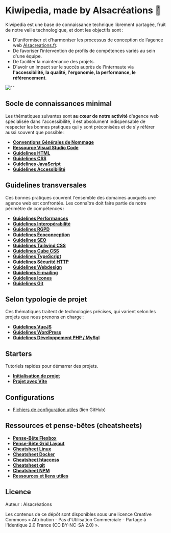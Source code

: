 # Kiwipedia, made by Alsacréations 🥝

Kiwipedia est une base de connaissance technique librement partagée, fruit de notre veille technologique, et dont les objectifs sont&#8239;:

- D'uniformiser et d’harmoniser les processus de conception de l’agence web [Alsacreations.fr](https://www.alsacreations.fr/).
- De favoriser l’intervention de profils de compétences variés au sein d'une équipe.
- De faciliter la maintenance des projets.
- D'avoir un impact sur le succès auprès de l'internaute via **l'accessibilité, la qualité, l'ergonomie, la performance, le référencement**.

![""](images/kiwipedia-illust.jpg)

## Socle de connaissances minimal

Les thématiques suivantes sont **au c&oelig;ur de notre activité** d'agence web spécialisée dans l'accessibilité, il est absolument indispensable de respecter les bonnes pratiques qui y sont préconisées et de s'y référer aussi souvent que possible&#8239;:

- [**Conventions Générales de Nommage**](guidelines/naming-conventions.md)
- [**Ressource Visual Studio Code**](resources/vscode.md)
- [**Guidelines HTML**](guidelines/html.md)
- [**Guidelines CSS**](guidelines/css.md)
- [**Guidelines JavaScript**](guidelines/javascript.md)
- [**Guidelines Accessibilité**](guidelines/accessibility.md)
  
## Guidelines transversales

Ces bonnes pratiques couvrent l'ensemble des domaines auxquels une agence web est confrontée. Les connaître doit faire partie de notre périmètre de compétences&#8239;:

- [**Guidelines Performances**](guidelines/performances.md)
- [**Guidelines Interopérabilité**](guidelines/interoperabilite.md)
- [**Guidelines RGPD**](guidelines/rgpd.md)
- [**Guidelines Écoconception**](guidelines/ecoconception.md)
- [**Guidelines SEO**](guidelines/seo.md)
- [**Guidelines Tailwind CSS**](guidelines/tailwind.md)
- [**Guidelines Cube CSS**](guidelines/cubecss.md)
- [**Guidelines TypeScript**](guidelines/typescript.md)
- [**Guidelines Sécurité HTTP**](guidelines/http-security.md)
- [**Guidelines Webdesign**](guidelines/webdesign.md)
- [**Guidelines E-mailing**](guidelines/e-mailing.md)
- [**Guidelines Icones**](guidelines/icons.md)
- [**Guidelines Git**](guidelines/git.md)

## Selon typologie de projet

Ces thématiques traitent de technologies précises, qui varient selon les projets que nous prenons en charge&#8239;:

- [**Guidelines VueJS**](guidelines/vue.md)
- [**Guidelines WordPress**](guidelines/wordpress.md)
- [**Guidelines Développement PHP / MySql**](guidelines/php-mysql.md)

## Starters

Tutoriels rapides pour démarrer des projets.

- [**Initialisation de projet**](starters/project-init.md)
- [**Projet avec Vite**](starters/vite.md)

## Configurations

- [Fichiers de configuration utiles](https://github.com/alsacreations/kiwipedia/tree/main/configs) (lien GitHub)

## Ressources et pense-bêtes (cheatsheets)

- [**Pense-Bête Flexbox**](resources/flexbox-cheatsheet.png)
- [**Pense-Bête Grid Layout**](resources/grid-cheatsheet.png)
- [**Cheatsheet Linux**](resources/linux.md)
- [**Cheatsheet Docker**](resources/docker.md)
- [**Cheatsheet htaccess**](resources/htaccess.md)
- [**Cheatsheet git**](resources/git.md)
- [**Cheatsheet NPM**](resources/npm.md)
- [**Ressources et liens utiles**](resources/links.md)

## Licence

Auteur : Alsacréations

Les contenus de ce dépôt sont disponibles sous une licence Creative Commons « Attribution - Pas d'Utilisation Commerciale - Partage à l'Identique 2.0 France (CC BY-NC-SA 2.0) ».
